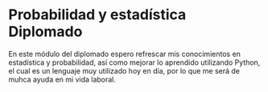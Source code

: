 # Probabilidad y estadística Diplomado
En este módulo del diplomado espero refrescar mis conocimientos en estadística y probabilidad, así como mejorar lo aprendido utilizando Python, el cual es un lenguaje muy utilizado hoy en día, por lo que me será de muhca ayuda en mi vida laboral.
